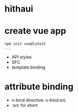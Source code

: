 # hithaui

# create vue app

```
npm init vue@latest
...
```

- API styles
- SFC
- template binding

# attribute binding

- v-bind directive: v-bind:src
- :src for short
